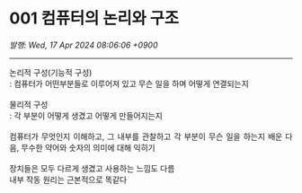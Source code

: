 # 001 컴퓨터의 논리와 구조

*발행: Wed, 17 Apr 2024 08:06:06 +0900*

---

<p style="text-align: justify;">논리적 구성(기능적 구성)<br />: 컴퓨터가 어떤부분들로 이루어져 있고 무슨 일을 하며 어떻게 연결되는지 <br /><br />물리적 구성<br />: 각 부분이 어떻게 생겼고 어떻게 만들어지는지<br /><br />컴퓨터가 무엇인지 이해하고, 그 내부를 관찰하고 각 부분이 무슨 일을 하는지 배운 다음, 무수한 약어와 숫자의 의미에 대해 익히기 <br /><br />장치들은 모두 다르게 생겼고 사용하는 느낌도 다름<br />내부 작동 원리는 근본적으로 똑같다</p>